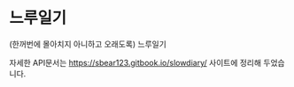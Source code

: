 # 느루일기
(한꺼번에 몰아치지 아니하고 오래도록) 느루일기

자세한 API문서는 https://sbear123.gitbook.io/slowdiary/ 사이트에 정리해 두었습니다.
